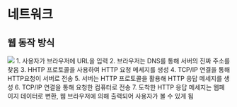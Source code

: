 # 네트워크

## 웹 동작 방식
<img src="https://img1.daumcdn.net/thumb/R1280x0/?scode=mtistory2&fname=https%3A%2F%2Fblog.kakaocdn.net%2Fdn%2FdmomKO%2FbtqK84xb9yy%2FktAElZQp6AFyxgXG35eORk%2Fimg.png">
1. 사용자가 브라우저에 URL을 입력
2. 브라우저는 DNS를 통해 서버의 진짜 주소를 찾음
3. HHTP 프로토콜을 사용하여 HTTP 요청 메세지를 생성
4. TCP/IP 연결을 통해 HTTP요청이 서버로 전송
5. 서버는 HTTP 프로토콜을 활용해 HTTP 응답 메세지를 생성
6. TCP/IP 연결을 통해 요청한 컴퓨터로 전송
7. 도착한 HTTP 응답 메세지는 웹페이지 데이터로 변환, 웹 브라우저에 의해 출력되어 사용자가 볼 수 있게 됨